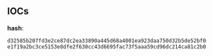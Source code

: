 
## IOCs

__hash__:

```text
d32585b207fd3e2ce87dc2ea33890a445d68a4001ea923daa750d32b5de52bf0
e1f19a2bc3ce5153e8dfe2f630cc43d6695fac73f5aaa59cd96dc214ca81c2b0
```